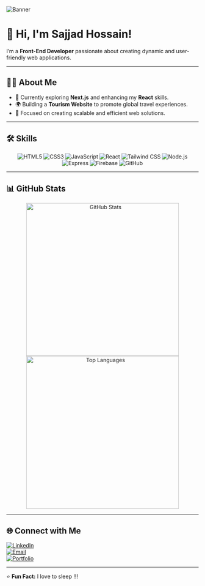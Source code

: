![Banner](https://i.ibb.co/KhVBNWS/Black-Flatlay-Photo-Motivational-Finance-Quote-Facebook-Cover.png)

# 👋 Hi, I'm Sajjad Hossain!  


I’m a **Front-End Developer** passionate about creating dynamic and user-friendly web applications.  

---

## 👨‍💻 About Me  
- 🚀 Currently exploring **Next.js** and enhancing my **React** skills.  
- 🌍 Building a **Tourism Website** to promote global travel experiences.  
- 🎯 Focused on creating scalable and efficient web solutions.  

---

## 🛠 Skills  

<div align="center">
  <img src="https://img.shields.io/badge/HTML-E34F26?style=for-the-badge&logo=html5&logoColor=white" alt="HTML5" />
  <img src="https://img.shields.io/badge/CSS-1572B6?style=for-the-badge&logo=css3&logoColor=white" alt="CSS3" />
  <img src="https://img.shields.io/badge/JavaScript-F7E018?style=for-the-badge&logo=javascript&logoColor=black" alt="JavaScript" />
  <img src="https://img.shields.io/badge/React-61DAFB?style=for-the-badge&logo=react&logoColor=black" alt="React" />
  <img src="https://img.shields.io/badge/Tailwind_CSS-38B2AC?style=for-the-badge&logo=tailwindcss&logoColor=white" alt="Tailwind CSS" />
  <img src="https://img.shields.io/badge/Node.js-339933?style=for-the-badge&logo=nodedotjs&logoColor=white" alt="Node.js" />
  <img src="https://img.shields.io/badge/Express-000000?style=for-the-badge&logo=express&logoColor=white" alt="Express" />
  <img src="https://img.shields.io/badge/Firebase-FFCA28?style=for-the-badge&logo=firebase&logoColor=black" alt="Firebase" />
  <img src="https://img.shields.io/badge/GitHub-181717?style=for-the-badge&logo=github&logoColor=white" alt="GitHub" />
</div>

---

## 📊 GitHub Stats  

<div align="center">
  <img src="https://github-readme-stats.vercel.app/api?username=sajjad244&show_icons=true&theme=radical" alt="GitHub Stats" width="400" />
  <img src="https://github-readme-stats.vercel.app/api/top-langs/?username=sajjad244&layout=compact&theme=radical" alt="Top Languages" width="400" />
</div>

---


## 🌐 Connect with Me  

[![LinkedIn](https://img.shields.io/badge/LinkedIn-0A66C2?style=for-the-badge&logo=linkedin&logoColor=white)](https://www.linkedin.com/in/your-linkedin-profile)  
[![Email](https://img.shields.io/badge/Email-D14836?style=for-the-badge&logo=gmail&logoColor=white)](mailto:your_email@example.com)  
[![Portfolio](https://img.shields.io/badge/Portfolio-000000?style=for-the-badge&logo=aboutdotme&logoColor=white)](https://mrsajjad.netlify.app/)  


---

⭐️ **Fun Fact:** I love to sleep !!! 
